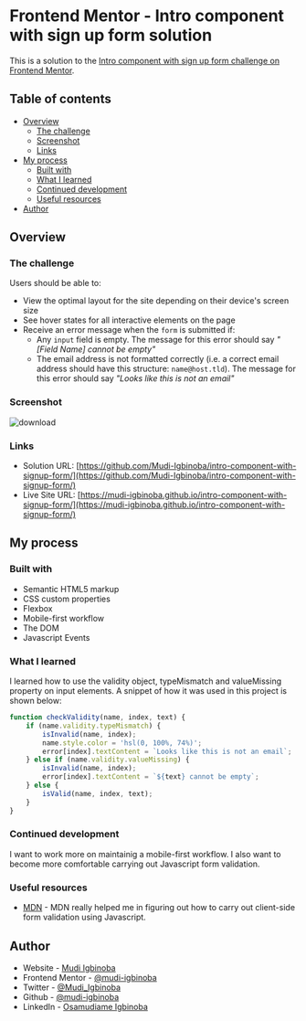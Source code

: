 # Frontend Mentor - Intro component with sign up form solution

This is a solution to the [Intro component with sign up form challenge on Frontend Mentor](https://www.frontendmentor.io/challenges/intro-component-with-signup-form-5cf91bd49edda32581d28fd1).

## Table of contents

- [Overview](#overview)
  - [The challenge](#the-challenge)
  - [Screenshot](#screenshot)
  - [Links](#links)
- [My process](#my-process)
  - [Built with](#built-with)
  - [What I learned](#what-i-learned)
  - [Continued development](#continued-development)
  - [Useful resources](#useful-resources)
- [Author](#author)


## Overview

### The challenge

Users should be able to:

- View the optimal layout for the site depending on their device's screen size
- See hover states for all interactive elements on the page
- Receive an error message when the `form` is submitted if:
  - Any `input` field is empty. The message for this error should say *"[Field Name] cannot be empty"*
  - The email address is not formatted correctly (i.e. a correct email address should have this structure: `name@host.tld`). The message for this error should say *"Looks like this is not an email"*

### Screenshot

![download](https://user-images.githubusercontent.com/65790714/175286988-cf213109-e79a-4644-b73c-1cfe1838ea8e.jpg)

### Links

- Solution URL: [https://github.com/Mudi-Igbinoba/intro-component-with-signup-form/](https://github.com/Mudi-Igbinoba/intro-component-with-signup-form/)
- Live Site URL: [https://mudi-igbinoba.github.io/intro-component-with-signup-form/](https://mudi-igbinoba.github.io/intro-component-with-signup-form/)

## My process

### Built with

- Semantic HTML5 markup
- CSS custom properties
- Flexbox
- Mobile-first workflow
- The DOM
- Javascript Events

### What I learned

I learned how to use the validity object, typeMismatch and valueMissing property on input elements. A snippet of how it was used in this project is shown below:

```js
function checkValidity(name, index, text) {
    if (name.validity.typeMismatch) {
        isInvalid(name, index);
        name.style.color = 'hsl(0, 100%, 74%)';
        error[index].textContent = `Looks like this is not an email`;
    } else if (name.validity.valueMissing) {
        isInvalid(name, index);
        error[index].textContent = `${text} cannot be empty`;
    } else {
        isValid(name, index, text);
    }
}
```
### Continued development

I want to work more on maintainig a mobile-first workflow. I also want to become more comfortable carrying out Javascript form validation.

### Useful resources

- [MDN](https://developer.mozilla.org/en-US/docs/Learn/Forms/Form_validation) - MDN really helped me in figuring out how to carry out client-side form validation using Javascript.


## Author

- Website - [Mudi Igbinoba](https://www.mudee.netlify.app)
- Frontend Mentor - [@mudi-igbinoba](https://www.frontendmentor.io/profile/mudi-igbinoba)
- Twitter - [@Mudi_Igbinoba](https://www.twitter.com/mudi_igbinoba)
- Github - [@mudi-igbinoba](https://github.com/mudi-igbinoba)
- LinkedIn - [Osamudiame Igbinoba](https://www.linkedin/in/osamudiame-igbinoba)



